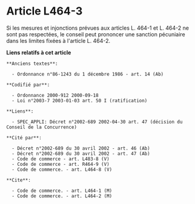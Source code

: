 # Article L464-3

Si les mesures et injonctions prévues aux articles L. 464-1 et L. 464-2 ne sont pas respectées, le conseil peut prononcer une
sanction pécuniaire dans les limites fixées à l'article L. 464-2.

**Liens relatifs à cet article**

	**Anciens textes**:

	  - Ordonnance n°86-1243 du 1 décembre 1986 - art. 14 (Ab)

	**Codifié par**:

	  - Ordonnance 2000-912 2000-09-18
	  - Loi n°2003-7 2003-01-03 art. 50 I (ratification)

	**Liens**:

	  - SPEC_APPLI: Décret n°2002-689 2002-04-30 art. 47 (décision du Conseil de la Concurrence)

	**Cité par**:

	  - Décret n°2002-689 du 30 avril 2002 - art. 46 (Ab)
	  - Décret n°2002-689 du 30 avril 2002 - art. 47 (Ab)
	  - Code de commerce - art. L483-8 (V)
	  - Code de commerce - art. R464-9 (V)
	  - Code de commerce. - art. L464-8 (V)

	**Cite**:

	  - Code de commerce. - art. L464-1 (M)
	  - Code de commerce. - art. L464-2 (M)
